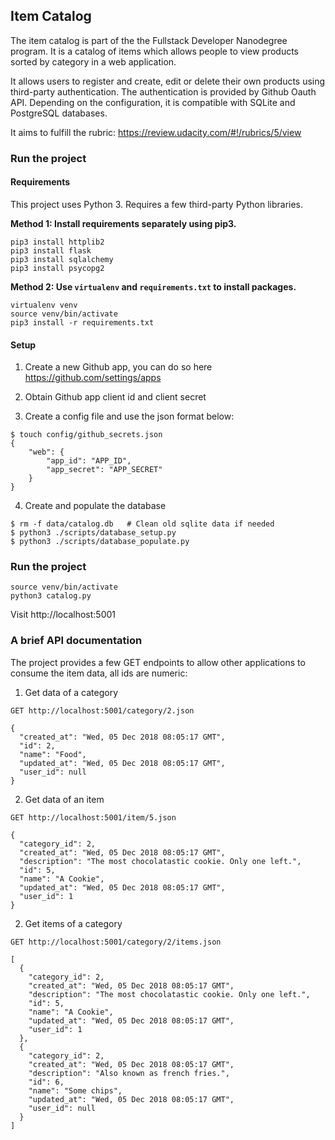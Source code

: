 ## Item Catalog

The item catalog is part of the the Fullstack Developer Nanodegree program. It is a catalog of items which allows people to view products sorted by category in a web application.

It allows users to register and create, edit or delete their own products using third-party authentication. The authentication is provided by Github Oauth API. Depending on the configuration, it is compatible with SQLite and PostgreSQL databases.

It aims to fulfill the rubric: https://review.udacity.com/#!/rubrics/5/view

### Run the project

#### Requirements

This project uses Python 3. Requires a few third-party Python libraries.

**Method 1: Install requirements separately using pip3.**

```
pip3 install httplib2
pip3 install flask
pip3 install sqlalchemy
pip3 install psycopg2
```

**Method 2: Use `virtualenv` and `requirements.txt` to install packages.**

```
virtualenv venv
source venv/bin/activate
pip3 install -r requirements.txt
```

#### Setup

1) Create a new Github app, you can do so here https://github.com/settings/apps

2) Obtain Github app client id and client secret

3) Create a config file and use the json format below:
```
$ touch config/github_secrets.json
{
    "web": {
        "app_id": "APP_ID",
        "app_secret": "APP_SECRET"
    }
}
```
4) Create and populate the database

```
$ rm -f data/catalog.db   # Clean old sqlite data if needed
$ python3 ./scripts/database_setup.py 
$ python3 ./scripts/database_populate.py 
```

### Run the project

```
source venv/bin/activate
python3 catalog.py
```

Visit http://localhost:5001

### A brief API documentation

The project provides a few GET endpoints to allow other applications to consume the item data, all ids are numeric:

1) Get data of a category
```
GET http://localhost:5001/category/2.json

{
  "created_at": "Wed, 05 Dec 2018 08:05:17 GMT", 
  "id": 2, 
  "name": "Food", 
  "updated_at": "Wed, 05 Dec 2018 08:05:17 GMT", 
  "user_id": null
}
```

2) Get data of an item
```
GET http://localhost:5001/item/5.json

{
  "category_id": 2, 
  "created_at": "Wed, 05 Dec 2018 08:05:17 GMT", 
  "description": "The most chocolatastic cookie. Only one left.", 
  "id": 5, 
  "name": "A Cookie", 
  "updated_at": "Wed, 05 Dec 2018 08:05:17 GMT", 
  "user_id": 1
}
```

2) Get items of a category
```
GET http://localhost:5001/category/2/items.json

[
  {
    "category_id": 2, 
    "created_at": "Wed, 05 Dec 2018 08:05:17 GMT", 
    "description": "The most chocolatastic cookie. Only one left.", 
    "id": 5, 
    "name": "A Cookie", 
    "updated_at": "Wed, 05 Dec 2018 08:05:17 GMT", 
    "user_id": 1
  }, 
  {
    "category_id": 2, 
    "created_at": "Wed, 05 Dec 2018 08:05:17 GMT", 
    "description": "Also known as french fries.", 
    "id": 6, 
    "name": "Some chips", 
    "updated_at": "Wed, 05 Dec 2018 08:05:17 GMT", 
    "user_id": null
  }
]
```
